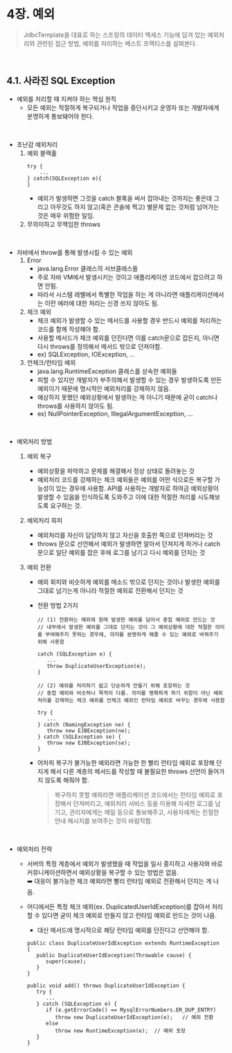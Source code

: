 # **4장. 예외**

> JdbcTemplate을 대표로 하는 스프링의 데이터 액세스 기능에 담겨 있는 예외처리와 관련된 접근 방법, 예외를 처리하는 베스트 프랙티스를 살펴본다.

<br>

## **4.1. 사라진 SQL Exception**

- 예외를 처리할 때 지켜야 하는 핵심 원칙
  - 모든 예외는 적절하게 복구되거나 작업을 중단시키고 운영자 또는 개발자에게 분명하게 통보돼어야 한다.

<br>

- 초난감 예외처리
  1. 예외 블랙홀
     ```
     try {
         ...
     } catch(SQLException e){
     }
     ```
     - 예외가 발생하면 그것을 catch 블록을 써서 잡아내는 것까지는 좋은데 그리고 아무것도 하지 않고(혹은 콘솔에 찍고) 별문제 없는 것처럼 넘어가는 것은 매우 위험한 일임.
  2. 무의미하고 무책임한 throws

<br>

- 자바에서 throw를 통해 발생시킬 수 있는 예외
  1. Error
     - java.lang.Error 클래스의 서브클래스들
     - 주로 자바 VM에서 발생시키는 것이고 애플리케이션 코드에서 잡으려고 하면 안됨.
     - 따라서 시스템 레벨에서 특별한 작업을 하는 게 아니라면 애플리케이션에서는 이런 에러에 대한 처리는 신경 쓰지 않아도 됨.
  2. 체크 예외
     - 체크 예외가 발생할 수 있는 메서드를 사용할 경우 반드시 예외를 처리하는 코드를 함께 작성해야 함.
     - 사용할 메서드가 체크 예외를 던진다면 이를 catch문으로 잡든지, 아니면 다시 throws를 정의해서 메서드 밖으로 던져야함.
     - ex) SQLException, IOException, ...
  3. 언체크/런타임 예외
     - java.lang.RuntimeException 클래스를 상속한 예외들
     - 피할 수 있지만 개발자가 부주의해서 발생할 수 있는 경우 발생하도록 만든 예외이기 때문에 명시적인 예외처리를 강제하지 않음.
     - 예상하지 못했던 예외상황에서 발생하는 게 아니기 때문에 굳이 catch나 throws를 사용하지 않아도 됨.
     - ex) NullPointerException, IllegalArgumentException, ...

<br>

- 예외처리 방법

  1. 예외 복구
     - 예외상황을 파악하고 문제를 해결해서 정상 상태로 돌려놓는 것
     - 예외처리 코드를 강제하는 체크 예외들은 예외를 어떤 식으로든 복구할 가능성이 있는 경우에 사용함. API를 사용하는 개발자로 하여금 예외상황이 발생할 수 있음을 인식하도록 도와주고 이에 대한 적절한 처리를 시도해보도록 요구하는 것.
  2. 예외처리 회피
     - 예외처리를 자신이 담당하지 않고 자신을 호출한 쪽으로 던져버리는 것
     - throws 문으로 선언해서 예외가 발생하면 알아서 던져지게 하거나 catch 문으로 일단 예외를 잡은 후에 로그를 남기고 다시 예외를 던지는 것
  3. 예외 전환

     - 예외 회피와 비슷하게 예외를 메소드 밖으로 던지는 것이나 발생한 예외를 그대로 넘기는게 아니라 적절한 예외로 전환해서 던지는 것
     - 전환 방법 2가지

       ```
       // (1) 전환하는 예외에 원래 발생한 예외를 담아서 중첩 예외로 만드는 것
       // 내부에서 발생한 예외를 그대로 던지는 것이 그 예외상황에 대한 적절한 의미를 부여해주지 못하는 경우에, 의미를 분명하게 해줄 수 있는 예외로 바꿔주기 위해 사용함

       catch (SQLException e) {
          ...
          throw DuplicateUserException(e);
       }

       // (2) 예외를 처리하기 쉽고 단순하게 만들기 위해 포장하는 것
       // 중첩 예외와 비슷하나 목적이 다름. 의미를 명확하게 하기 위함이 아닌 예외처리를 강제하는 체크 예외를 언체크 예외인 런타임 예외로 바꾸는 경우에 사용함

       try {
          ...
       } catch (NamingException ne) {
          throw new EJBException(ne);
       } catch (SQLException se) {
          throw new EJBException(se);
       }
       ```

     - 어차피 복구가 불가능한 예외라면 가능한 한 빨리 런타임 예외로 포장해 던지게 해서 다른 계층의 메서드를 작성할 때 불필요한 throws 선언이 들어가지 않도록 해줘야 함.
       > 복구하지 못할 예외라면 애플리케이션 코드에서는 런타임 예외로 포장해서 던져버리고, 예외처리 서비스 등을 이용해 자세한 로그를 남기고, 관리자에게는 메일 등으로 통보해주고, 사용자에게는 친절한 안내 메시지를 보여주는 것이 바람직함.

<br>

- 예외처리 전략

  - 서버의 특정 계층에서 예외가 발생했을 때 작업을 일시 중지하고 사용자와 바로 커뮤니케이션하면서 예외상황을 복구할 수 있는 방법은 없음. <br>
    ➡️ 대응이 불가능한 체크 예외라면 빨리 런타임 예외로 전환해서 던지는 게 나음.
  - 어디에서든 특정 체크 예외(ex. DuplicatedUserIdException)를 잡아서 처리할 수 있다면 굳이 체크 예외로 만들지 않고 런타임 예외로 만드는 것이 나음.

    - 대신 메서드에 명시적으로 해당 런타임 예외를 던진다고 선언해야 함.

    ```
    public class DuplicateUserIdException extends RuntimeException {
       public DuplicateUserIdException(Throwable cause) {
          super(cause);
       }
    }

    public void add() throws DuplicateUserIdException {
       try {
          ...
       } catch (SQLException e) {
          if (e.getErrorCode() == MysqlErrorNumbers.ER_DUP_ENTRY)
             throw new DuplicateUserIdException(e);   // 예외 전환
          else
             throw new RuntimeException(e);  // 예외 포장
       }
    }
    ```

<br>
<br>
